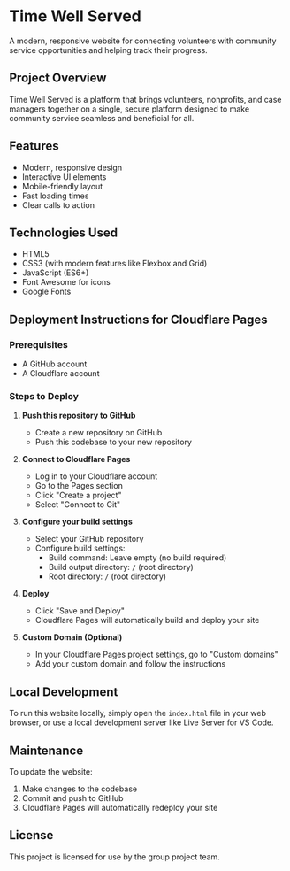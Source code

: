 # Time Well Served

A modern, responsive website for connecting volunteers with community service opportunities and helping track their progress.

## Project Overview

Time Well Served is a platform that brings volunteers, nonprofits, and case managers together on a single, secure platform designed to make community service seamless and beneficial for all.

## Features

- Modern, responsive design
- Interactive UI elements
- Mobile-friendly layout
- Fast loading times
- Clear calls to action

## Technologies Used

- HTML5
- CSS3 (with modern features like Flexbox and Grid)
- JavaScript (ES6+)
- Font Awesome for icons
- Google Fonts

## Deployment Instructions for Cloudflare Pages

### Prerequisites

- A GitHub account
- A Cloudflare account

### Steps to Deploy

1. **Push this repository to GitHub**
   - Create a new repository on GitHub
   - Push this codebase to your new repository

2. **Connect to Cloudflare Pages**
   - Log in to your Cloudflare account
   - Go to the Pages section
   - Click "Create a project"
   - Select "Connect to Git"

3. **Configure your build settings**
   - Select your GitHub repository
   - Configure build settings:
     - Build command: Leave empty (no build required)
     - Build output directory: `/` (root directory)
     - Root directory: `/` (root directory)

4. **Deploy**
   - Click "Save and Deploy"
   - Cloudflare Pages will automatically build and deploy your site

5. **Custom Domain (Optional)**
   - In your Cloudflare Pages project settings, go to "Custom domains"
   - Add your custom domain and follow the instructions

## Local Development

To run this website locally, simply open the `index.html` file in your web browser, or use a local development server like Live Server for VS Code.

## Maintenance

To update the website:

1. Make changes to the codebase
2. Commit and push to GitHub
3. Cloudflare Pages will automatically redeploy your site

## License

This project is licensed for use by the group project team.
